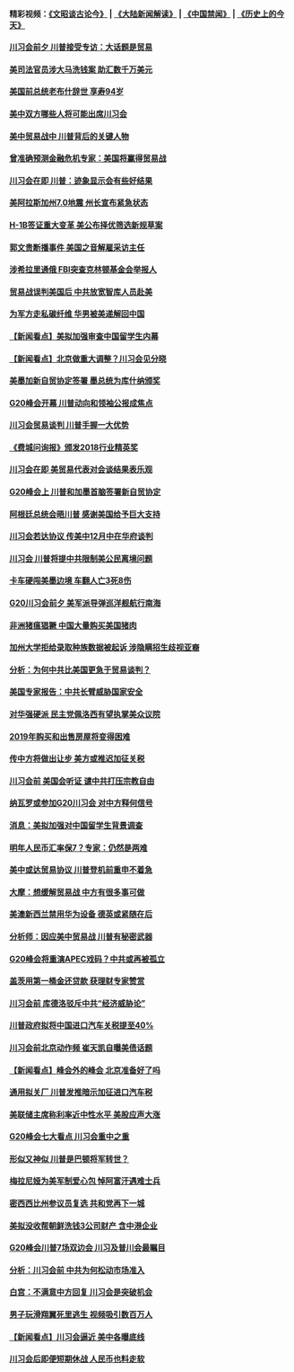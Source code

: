 #### 精彩视频：[《文昭谈古论今》](https://github.com/gfw-breaker/wenzhao/blob/master/README.md?t=12011230) | [《大陆新闻解读》](https://github.com/gfw-breaker/ntdtv-comedy/blob/master/README.md?t=12011230) | [《中国禁闻》](https://github.com/gfw-breaker/ntdtv-news/blob/master/README.md?t=12011230) | [《历史上的今天》](https://github.com/gfw-breaker/today-in-history/blob/master/README.md?t=12011230) 

#### [川习会前夕 川普接受专访：大话题是贸易](../pages/nsc412/n10885302.md?t=12011230) 

#### [美司法官员涉大马洗钱案 助汇数千万美元](../pages/nsc412/n10885165.md?t=12011230) 

#### [美国前总统老布什辞世 享寿94岁](../pages/nsc412/n10885222.md?t=12011230) 

#### [美中双方哪些人将可能出席川习会](../pages/nsc412/n10885005.md?t=12011230) 

#### [美中贸易战中 川普背后的关键人物](../pages/nsc412/n10884767.md?t=12011230) 

#### [曾准确预测金融危机专家：美国将赢得贸易战](../pages/nsc412/n10884588.md?t=12011230) 

#### [川习会在即 川普：迹象显示会有些好结果](../pages/nsc412/n10884381.md?t=12011230) 

#### [美阿拉斯加州7.0地震 州长宣布紧急状态](../pages/nsc412/n10884351.md?t=12011230) 

#### [H-1B签证重大变革 美公布择优筛选新规草案](../pages/nsc412/n10884676.md?t=12011230) 

#### [郭文贵断播事件 美国之音解雇采访主任](../pages/nsc412/n10884567.md?t=12011230) 

#### [涉希拉里通俄  FBI突查克林顿基金会举报人](../pages/nsc412/n10884405.md?t=12011230) 

#### [贸易战误判美国后 中共放宽智库人员赴美](../pages/nsc412/n10883875.md?t=12011230) 

#### [为军方走私碳纤维 华男被美递解回中国](../pages/nsc412/n10884519.md?t=12011230) 

#### [【新闻看点】美拟加强审查中国留学生内幕](../pages/nsc412/n10884162.md?t=12011230) 

#### [【新闻看点】北京做重大调整？川习会见分晓](../pages/nsc412/n10884055.md?t=12011230) 

#### [美墨加新自贸协定签署 墨总统为库什纳颁奖](../pages/nsc412/n10884432.md?t=12011230) 

#### [G20峰会开幕 川普动向和领袖公报成焦点](../pages/nsc412/n10884060.md?t=12011230) 

#### [川习会贸易谈判 川普手握一大优势](../pages/nsc412/n10884168.md?t=12011230) 

#### [《费城问询报》颁发2018行业精英奖](../pages/nsc412/n10884089.md?t=12011230) 

#### [川习会在即 美贸易代表对会谈结果表乐观](../pages/nsc412/n10884015.md?t=12011230) 

#### [G20峰会上 川普和加墨首脑签署新自贸协定](../pages/nsc412/n10883937.md?t=12011230) 

#### [阿根廷总统会晤川普 感谢美国给予巨大支持](../pages/nsc412/n10883966.md?t=12011230) 

#### [川习会若达协议 传美中12月中在华府谈判](../pages/nsc412/n10883914.md?t=12011230) 

#### [川习会 川普将提中共限制美公民离境问题](../pages/nsc412/n10883635.md?t=12011230) 

#### [卡车硬闯美墨边境 车翻人亡3死8伤](../pages/nsc412/n10883369.md?t=12011230) 

#### [G20川习会前夕 美军派导弹巡洋舰航行南海](../pages/nsc412/n10883306.md?t=12011230) 

#### [非洲猪瘟猖獗 中国大量购买美国猪肉](../pages/nsc412/n10882413.md?t=12011230) 

#### [加州大学拒给录取种族数据被起诉  涉隐瞒招生歧视亚裔](../pages/nsc412/n10883124.md?t=12011230) 

#### [分析：为何中共比美国更急于贸易谈判？](../pages/nsc412/n10882299.md?t=12011230) 

#### [美国专家报告：中共长臂威胁国家安全](../pages/nsc412/n10882227.md?t=12011230) 

#### [对华强硬派 民主党佩洛西有望执掌美众议院](../pages/nsc412/n10882406.md?t=12011230) 

#### [2019年购买和出售房屋将变得困难](../pages/nsc412/n10882252.md?t=12011230) 

#### [传中方将做出让步 美方或推迟加征关税](../pages/nsc412/n10882253.md?t=12011230) 

#### [川习会前 美国会听证 谴中共打压宗教自由](../pages/nsc412/n10882078.md?t=12011230) 

#### [纳瓦罗或参加G20川习会 对中方释何信号](../pages/nsc412/n10882138.md?t=12011230) 

#### [消息：美拟加强对中国留学生背景调查](../pages/nsc412/n10882016.md?t=12011230) 

#### [明年人民币汇率保7？专家：仍然是两难](../pages/nsc412/n10881689.md?t=12011230) 

#### [美中或达贸易协议 川普登机前重申不着急](../pages/nsc412/n10881785.md?t=12011230) 

#### [大摩：想缓解贸易战 中方有很多事可做](../pages/nsc412/n10881606.md?t=12011230) 

#### [美澳新西兰禁用华为设备 德英或紧随在后](../pages/nsc412/n10881567.md?t=12011230) 

#### [分析师：因应美中贸易战 川普有秘密武器](../pages/nsc412/n10880651.md?t=12011230) 

#### [G20峰会将重演APEC戏码？中共或再被孤立](../pages/nsc412/n10880029.md?t=12011230) 

#### [盖茨用第一桶金还贷款 获理财专家赞赏](../pages/nsc412/n10880114.md?t=12011230) 

#### [川习会前 库德洛驳斥中共“经济威胁论”](../pages/nsc412/n10879935.md?t=12011230) 

#### [川普政府拟将中国进口汽车关税提至40%](../pages/nsc412/n10880075.md?t=12011230) 

#### [川习会前北京动作频 崔天凯自曝美债话题](../pages/nsc412/n10879830.md?t=12011230) 

#### [【新闻看点】峰会外的峰会 北京准备好了吗](../pages/nsc412/n10879703.md?t=12011230) 

#### [通用拟关厂 川普发推暗示加征进口汽车税](../pages/nsc412/n10879747.md?t=12011230) 

#### [美联储主席称利率近中性水平 美股应声大涨](../pages/nsc412/n10879709.md?t=12011230) 

#### [G20峰会七大看点 川习会重中之重](../pages/nsc412/n10879611.md?t=12011230) 

#### [形似又神似 川普是巴顿将军转世？](../pages/nsc412/n8850209.md?t=12011230) 

#### [梅拉尼娅为美军制爱心包 悼阿富汗遇难士兵](../pages/nsc412/n10879090.md?t=12011230) 

#### [密西西比州参议员复选 共和党再下一城](../pages/nsc412/n10878712.md?t=12011230) 

#### [美拟没收帮朝鲜洗钱3公司财产 含中港企业](../pages/nsc412/n10878223.md?t=12011230) 

#### [G20峰会川普7场双边会 川习及普川会最瞩目](../pages/nsc412/n10877729.md?t=12011230) 

#### [分析：川习会前 中共为何松动市场准入](../pages/nsc412/n10877536.md?t=12011230) 

#### [白宫：不满意中方回复 川习会是突破机会](../pages/nsc412/n10877725.md?t=12011230) 

#### [男子玩滑翔翼死里逃生 视频吸引数百万人](../pages/nsc412/n10877704.md?t=12011230) 

#### [【新闻看点】川习会逼近 美中各曝底线](../pages/nsc412/n10877611.md?t=12011230) 

#### [川习会后即便短期休战 人民币也料走软](../pages/nsc412/n10877505.md?t=12011230) 

